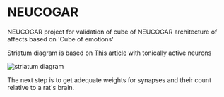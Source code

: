 # NEUCOGAR
NEUCOGAR project for validation of cube of NEUCOGAR architecture of affects based on 'Cube of emotions' 

Striatum diagram is based on [This article](http://www.ncbi.nlm.nih.gov/pubmed/20521851 "A computational model of how cholinergic interneurons protect striatal-dependent learning.") with tonically active neurons

![striatum diagram](https://github.com/research-team/NEUCOGAR/blob/student/nest/step_1/Striatum_D1_D2.png?raw=true)


The next step is to get adequate weights for synapses and their count relative to a rat's brain.
